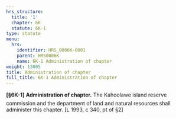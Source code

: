```yaml
---
hrs_structure:
  title: '1'
  chapter: 6K
  statute: 6K-1
type: statute
menu:
  hrs:
    identifier: HRS_0006K-0001
    parent: HRS0006K
    name: 6K-1 Administration of chapter
weight: 13005
title: Administration of chapter
full_title: 6K-1 Administration of chapter
---
```

**[§6K-1]** **Administration of chapter.** The Kahoolawe island reserve commission and the department of land and natural resources shall administer this chapter. [L 1993, c 340, pt of §2]